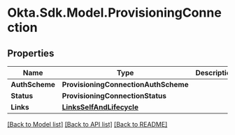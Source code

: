 # Okta.Sdk.Model.ProvisioningConnection

## Properties

Name | Type | Description | Notes
------------ | ------------- | ------------- | -------------
**AuthScheme** | **ProvisioningConnectionAuthScheme** |  | 
**Status** | **ProvisioningConnectionStatus** |  | 
**Links** | [**LinksSelfAndLifecycle**](LinksSelfAndLifecycle.md) |  | [optional] 

[[Back to Model list]](../README.md#documentation-for-models) [[Back to API list]](../README.md#documentation-for-api-endpoints) [[Back to README]](../README.md)

